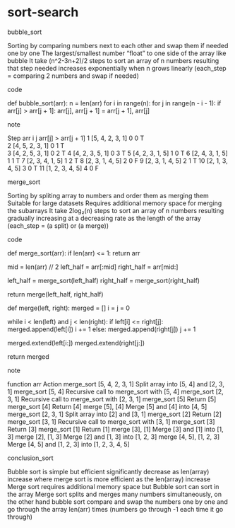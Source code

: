 # sort-search

bubble_sort

Sorting by comparing numbers next to each other and swap them if needed one by one
The largest/smallest number “float” to one side of the array like bubble
It take (n^2-3n+2)/2 steps to sort an array of n numbers resulting that step needed increases exponentially when n grows linearly (each_step = comparing 2 numbers and swap if needed)

code

def bubble_sort(arr):
    n = len(arr)
    for i in range(n):
        for j in range(n - i - 1):
            if arr[j] > arr[j + 1]:
                arr[j], arr[j + 1] = arr[j + 1], arr[j]
                
note

Step	        arr	      i	 j    arr[j] > arr[j + 1]
1	    [5, 4, 2, 3, 1]	  0	 0	          T		
2	    [4, 5, 2, 3, 1]	  0	 1	          T		
3	    [4, 2, 5, 3, 1]	  0	 2	          T	
4	    [4, 2, 3, 5, 1]	  0	 3	          T
5   	[4, 2, 3, 1, 5]	  1	 0	          T
6	    [2, 4, 3, 1, 5]	  1	 1	          T	
7	    [2, 3, 4, 1, 5]	  1	 2	          T	
8   	[2, 3, 1, 4, 5]	  2	 0	          F	
9	    [2, 3, 1, 4, 5]	  2	 1	          T
10	  [2, 1, 3, 4, 5]	  3	 0	          T	
11	  [1, 2, 3, 4, 5]	  4	 0	          F

merge_sort

Sorting by spliting array to numbers and order them as merging them
Suitable for large datasets
Requires additional memory space for merging the subarrays
It take 2log₂(n) steps to sort an array of n numbers resulting gradually increasing at a decreasing rate as the length of the array (each_step = (a split) or (a merge))

code

def merge_sort(arr):
   if len(arr) <= 1:
       return arr

   mid = len(arr) // 2
   left_half = arr[:mid]
   right_half = arr[mid:]

   left_half = merge_sort(left_half)
   right_half = merge_sort(right_half)

   return merge(left_half, right_half)

def merge(left, right):
   merged = []
   i = j = 0

   while i < len(left) and j < len(right):
       if left[i] <= right[j]:
           merged.append(left[i])
           i += 1
       else:
           merged.append(right[j])
           j += 1

   merged.extend(left[i:])
   merged.extend(right[j:])

   return merged

note

  function	        arr			                Action
merge_sort	[5, 4, 2, 3, 1]	  Split array into [5, 4] and [2, 3, 1]
merge_sort	[5, 4]		        Recursive call to merge_sort with [5, 4]
merge_sort	[2, 3, 1]	        Recursive call to merge_sort with [2, 3, 1]
merge_sort	[5]		            Return [5]
merge_sort	[4]		            Return [4]
merge		    [5], [4]		      Merge [5] and [4] into [4, 5]
merge_sort	[2, 3, 1]	        Split array into [2] and [3, 1]
merge_sort	[2]		            Return [2]
merge_sort	[3, 1]		        Recursive call to merge_sort with [3, 1]
merge_sort	[3]		            Return [3]
merge_sort	[1]		            Return [1]
merge		    [3], [1]		      Merge [3] and [1] into [1, 3]
merge		    [2], [1, 3]	      Merge [2] and [1, 3] into [1, 2, 3]
merge		    [4, 5], [1, 2, 3]	Merge [4, 5] and [1, 2, 3] into [1, 2, 3, 4, 5]

conclusion_sort

Bubble sort is simple but efficient significantly decrease as len(array) increase where merge sort is more efficient as the len(array) increase
Merge sort requires additional memory space but Bubble sort can sort in the array
Merge sort splits and merges many numbers simultaneously, on the other hand bubble sort compare and swap the numbers one by one and go through the array len(arr) times (numbers go through -1 each time it go through)


